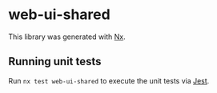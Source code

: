 # web-ui-shared

This library was generated with [Nx](https://nx.dev).

## Running unit tests

Run `nx test web-ui-shared` to execute the unit tests via [Jest](https://jestjs.io).

